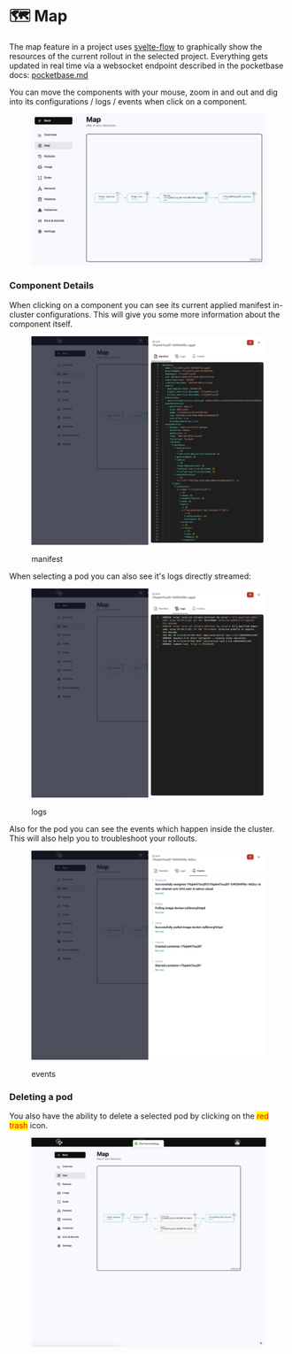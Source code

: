 # 🗺️ Map

The map feature in a project uses [svelte-flow](https://svelteflow.dev/) to graphically show the resources of the current rollout in the selected project. Everything gets updated in real time via a websocket endpoint described in the pocketbase docs: [pocketbase.md](pocketbase.md "mention")

You can move the components with your mouse, zoom in and out and dig into its configurations / logs / events when click on a component.

<figure><img src="../.gitbook/assets/image (10).png" alt=""><figcaption></figcaption></figure>

### Component Details

When clicking on a component you can see its current applied manifest in-cluster configurations. This will give you some more information about the component itself.

<figure><img src="../.gitbook/assets/image (1) (1) (1).png" alt=""><figcaption><p>manifest</p></figcaption></figure>

When selecting a pod you can also see it's logs directly streamed:

<figure><img src="../.gitbook/assets/image (2) (1).png" alt=""><figcaption><p>logs</p></figcaption></figure>

Also for the pod you can see the events which happen inside the cluster. This will also help you to troubleshoot your rollouts.

<figure><img src="../.gitbook/assets/image (3) (1).png" alt=""><figcaption><p>events</p></figcaption></figure>

### Deleting a pod

You also have the ability to delete a selected pod by clicking on the <mark style="color:red;">red trash</mark> icon.

<figure><img src="../.gitbook/assets/image (4) (1).png" alt=""><figcaption></figcaption></figure>
